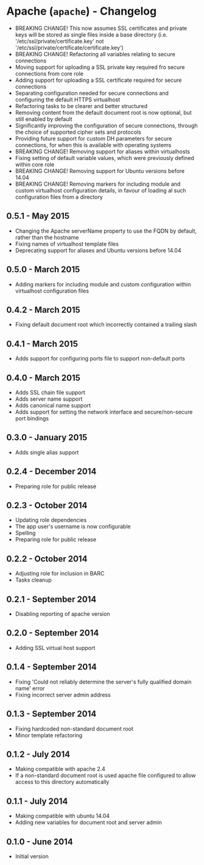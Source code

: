 # Apache (`apache`) - Changelog

* BREAKING CHANGE! This now assumes SSL certificates and private keys will be stored as single files inside a base directory (i.e. '/etc/ssl/private/certificate.key' not '/etc/ssl/private/certificate/certificate.key')
* BREAKING CHANGE! Refactoring all variables relating to secure connections
* Moving support for uploading a SSL private key required fro secure connections from core role
* Adding support for uploading a SSL certificate required for secure connections
* Separating configuration needed for secure connections and configuring the default HTTPS virtualhost
* Refactoring tasks to be clearer and better structured
* Removing content from the default document root is now optional, but still enabled by default
* Significantly improving the configuration of secure connections, through the choice of supported cipher sets and protocols
* Providing future support for custom DH parameters for secure connections, for when this is available with operating systems
* BREAKING CHANGE! Removing support for aliases within virtualhosts
* Fixing setting of default variable values, which were previously defined within core role
* BREAKING CHANGE! Removing support for Ubuntu versions before 14.04
* BREAKING CHANGE! Removing markers for including module and custom virtualhost configuration details, 
in favour of loading al such configuration files from a directory
## 0.5.1 - May 2015

* Changing the Apache serverName property to use the FQDN by default, rather than the hostname 
* Fixing names of virtualhost template files
* Deprecating support for aliases and Ubuntu versions before 14.04

## 0.5.0 - March 2015

* Adding markers for including module and custom configuration within virtualhost configuration files

## 0.4.2 - March 2015

* Fixing default document root which incorrectly contained a trailing slash

## 0.4.1 - March 2015

* Adds support for configuring ports file to support non-default ports

## 0.4.0 - March 2015

* Adds SSL chain file support
* Adds server name support
* Adds canonical name support
* Adds support for setting the network interface and secure/non-secure port bindings

## 0.3.0 - January 2015

* Adds single alias support

## 0.2.4 - December 2014

* Preparing role for public release

## 0.2.3 - October 2014

* Updating role dependencies
* The app user's username is now configurable
* Spelling
* Preparing role for public release

## 0.2.2 - October 2014

* Adjusting role for inclusion in BARC
* Tasks cleanup

## 0.2.1 - September 2014

* Disabling reporting of apache version

## 0.2.0 - September 2014

* Adding SSL virtual host support

## 0.1.4 - September 2014

* Fixing 'Could not reliably determine the server's fully qualified domain name' error
* Fixing incorrect server admin address

## 0.1.3 - September 2014

* Fixing hardcoded non-standard document root
* Minor template refactoring

## 0.1.2 - July 2014

* Making compatible with apache 2.4
* If a non-standard document root is used apache file configured to allow access to this directory automatically

## 0.1.1 - July 2014

* Making compatible with ubuntu 14.04
* Adding new variables for document root and server admin

## 0.1.0 - June 2014

* Initial version
